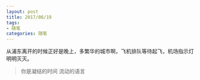 ```yaml
---
layout: post
title: 2017/08/19
tags:
- 随笔
categories: 随笔
---
```

从浦东离开的时候正好是晚上，多繁华的城市啊，飞机排队等待起飞，机场指示灯明明灭灭。  

> 你是凝结的时间 流动的语言  
